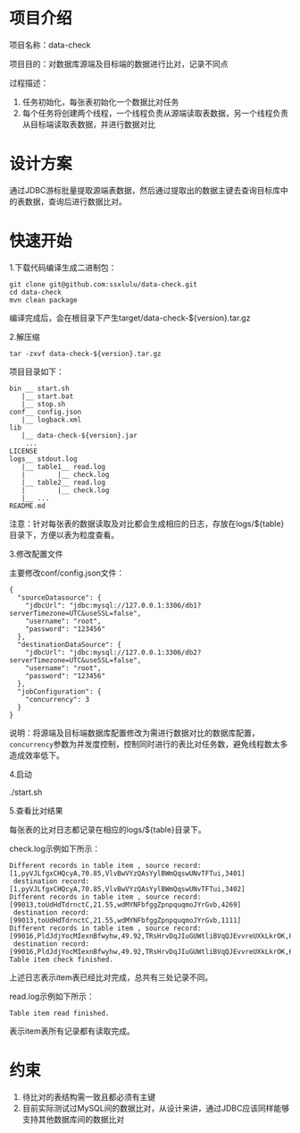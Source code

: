 # 项目介绍

项目名称：data-check

项目目的：对数据库源端及目标端的数据进行比对，记录不同点

过程描述：

1. 任务初始化，每张表初始化一个数据比对任务
2. 每个任务将创建两个线程，一个线程负责从源端读取表数据，另一个线程负责从目标端读取表数据，并进行数据对比

# 设计方案

通过JDBC游标批量提取源端表数据，然后通过提取出的数据主键去查询目标库中的表数据，查询后进行数据比对。

# 快速开始

1.下载代码编译生成二进制包：
```
git clone git@github.com:ssxlulu/data-check.git
cd data-check
mvn clean package
```
编译完成后，会在根目录下产生target/data-check-${version}.tar.gz

2.解压缩
```
tar -zxvf data-check-${version}.tar.gz
```
项目目录如下：
```
bin __ start.sh
   |__ start.bat
   |__ stop.sh
conf__ config.json
   |__ logback.xml
lib
   |__ data-check-${version}.jar
    ...
LICENSE
logs__ stdout.log
   |__ table1__ read.log
   |        |__ check.log         
   |__ table2__ read.log
   |        |__ check.log
   |__ ...
README.md
```
注意：针对每张表的数据读取及对比都会生成相应的日志，存放在logs/${table}目录下，方便以表为粒度查看。

3.修改配置文件

主要修改conf/config.json文件：
```
{
  "sourceDatasource": {
    "jdbcUrl": "jdbc:mysql://127.0.0.1:3306/db1?serverTimezone=UTC&useSSL=false",
    "username": "root",
    "password": "123456"
  },
  "destinationDataSource": {
    "jdbcUrl": "jdbc:mysql://127.0.0.1:3306/db2?serverTimezone=UTC&useSSL=false",
    "username": "root",
    "password": "123456"
  },
  "jobConfiguration": {
    "concurrency": 3
  }
}
```
说明：将源端及目标端数据库配置修改为需进行数据对比的数据库配置， `concurrency`参数为并发度控制，控制同时进行的表比对任务数，避免线程数太多造成效率低下。

4.启动

./start.sh

5.查看比对结果

每张表的比对日志都记录在相应的logs/${table}目录下。

check.log示例如下所示：
```
Different records in table item , source record: [1,pyVJLfgxCHQcyA,70.85,VlvBwVYzQAsYylBWmQqswUNvTFTui,3401]
 destination record: [1,pyVJLfgxCHQcyA,70.85,VlvBwVYzQAsYylBWmQqswUNvTFTui,3402]
Different records in table item , source record: [99013,toUdHdTdrnctC,21.55,wdMYNFbfggZpnpquqmoJYrGvb,4269]
 destination record: [99013,toUdHdTdrnctC,21.55,wdMYNFbfggZpnpquqmoJYrGvb,1111]
Different records in table item , source record: [99016,PldJdjYocMIexnBfwyhw,49.92,TRsHrvDqJIuGUWtliBVqQJEvvreUXkLkrOK,8473]
 destination record: [99016,PldJdjYocMIexnBfwyhw,49.92,TRsHrvDqJIuGUWtliBVqQJEvvreUXkLkrOK,6666]
Table item check finished.
```
上述日志表示item表已经比对完成，总共有三处记录不同。

read.log示例如下所示：
```
Table item read finished.
```
表示item表所有记录都有读取完成。

# 约束
1. 待比对的表结构需一致且都必须有主键
2. 目前实际测试过MySQL间的数据比对，从设计来讲，通过JDBC应该同样能够支持其他数据库间的数据比对
